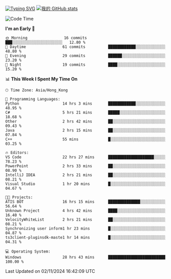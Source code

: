 [![Typing SVG](https://readme-typing-svg.demolab.com?font=Fira+Code&pause=1000&random=true&width=435&lines=%E2%9D%A4+Hello!+%E2%9D%A4;Welcome+to+my+Github+Profile~;I'm+a+student+from+SCNU+%26+UoA)](https://git.io/typing-svg)
[![我的 GitHub stats](https://github-readme-stats.vercel.app/api?username=AptS-1547&show_icons=true&theme=ambient_gradient)](https://github.com/anuraghazra/github-readme-stats)
<!--START_SECTION:waka-->
![Code Time](http://img.shields.io/badge/Code%20Time-28%20hrs%2043%20mins-blue)

**I'm an Early 🐤** 

```text
🌞 Morning                16 commits          ███░░░░░░░░░░░░░░░░░░░░░░   12.80 % 
🌆 Daytime                61 commits          ████████████░░░░░░░░░░░░░   48.80 % 
🌃 Evening                29 commits          ██████░░░░░░░░░░░░░░░░░░░   23.20 % 
🌙 Night                  19 commits          ████░░░░░░░░░░░░░░░░░░░░░   15.20 % 
```


📊 **This Week I Spent My Time On** 

```text
🕑︎ Time Zone: Asia/Hong_Kong

💬 Programming Languages: 
Python                   14 hrs 3 mins       ████████████░░░░░░░░░░░░░   48.95 % 
C#                       5 hrs 21 mins       █████░░░░░░░░░░░░░░░░░░░░   18.68 % 
Other                    2 hrs 42 mins       ██░░░░░░░░░░░░░░░░░░░░░░░   09.43 % 
Java                     2 hrs 15 mins       ██░░░░░░░░░░░░░░░░░░░░░░░   07.84 % 
C++                      55 mins             █░░░░░░░░░░░░░░░░░░░░░░░░   03.25 % 

🔥 Editors: 
VS Code                  22 hrs 27 mins      ████████████████████░░░░░   78.23 % 
PowerPoint               2 hrs 33 mins       ██░░░░░░░░░░░░░░░░░░░░░░░   08.90 % 
IntelliJ IDEA            2 hrs 21 mins       ██░░░░░░░░░░░░░░░░░░░░░░░   08.21 % 
Visual Studio            1 hr 20 mins        █░░░░░░░░░░░░░░░░░░░░░░░░   04.67 % 

🐱‍💻 Projects: 
ATIS BOT                 16 hrs 15 mins      ██████████████░░░░░░░░░░░   56.64 % 
Unknown Project          4 hrs 42 mins       ████░░░░░░░░░░░░░░░░░░░░░   16.40 % 
VelocityWhiteList        2 hrs 21 mins       ██░░░░░░░░░░░░░░░░░░░░░░░   08.21 % 
Synchronizing user inform1 hr 23 mins        █░░░░░░░░░░░░░░░░░░░░░░░░   04.87 % 
ts3client-pluginsdk-maste1 hr 14 mins        █░░░░░░░░░░░░░░░░░░░░░░░░   04.31 % 

💻 Operating System: 
Windows                  28 hrs 43 mins      █████████████████████████   100.00 % 
```


 Last Updated on 02/11/2024 16:42:09 UTC
<!--END_SECTION:waka-->